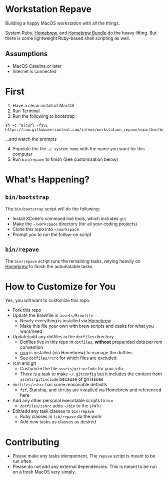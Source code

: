 # Workstation Repave

Building a happy MacOS workstation with all the things.

System Ruby, [Homebrew][homebrew], and [Homebrew Bundle][homebrew_bundle] do the heavy lifting. But there is some lightweight Ruby-based shell scripting as well.

## Assumptions

- MacOS Catalina or later
- Internet is connected

# First

1. Have a clean install of MacOS
1. Run Terminal
1. Run the following to bootstrap

```shell script
sh -c "$(curl -fsSL https://raw.githubusercontent.com/infews/workstation_repave/main/bin/bootstrap)"
```
...and watch the prompts

4. Populate the file `~/.system_name` with the name you want for this computer 
5. Run `bin/repave` to finish (See customization below)

# What's Happening?

## `bin/bootstrap`

The `bin/bootstrap` script will do the following:
- Install XCode's command line tools, which includes `git`
- Make the `~/workspace` directory (for all your coding projects)
- Clone this repo into `~/workspace`
- Prompt you to run the follow-on script

## `bin/repave`

The `bin/repave` script runs the remaining tasks, relying heavily on [Homebrew][homebrew] to finish the automatable tasks.

# How to Customize for You

Yes, you _will_ want to customize this repo. 

- Fork this repo
- Update the Brewfile in `assets/Brewfile`
  - Nearly everything is installed via [Homebrew][homebrew]
  - Make this file your own with brew scripts and casks for what you want/need 
- Update/add any dotfiles in the `dotfiles` directory
  - Dotfiles live in this repo in `dotfiles`, **without** prepended dots per rcm convention
  - [rcm][rcm] is installed (via Homebrew) to manage the dotfiles
  - See `dotfiles/rcrc` for which files are excluded
- rcm and git
  - Customize the file `assets/gitinclude` for your info
  - There is a task to make `~/.gitconfig` but it includes the content from `assets/gitinclude` because of git issues
- `dotfiles/zshrc` has some reasonable defaults
  - `fzf`, Starship, and `chruby` are installed via Homebrew and referenced here  
- Add any other personal executable scripts to `bin`
  - `dotfiles/zshrc` adds `~/bin` to the `$PATH`
- Edit/add any task classes to `bin/repave`
  - Ruby classes in `lib/repave` do the work
  - Add new tasks as classes as desired

# Contributing

- Please make any tasks idempotnent. The `repave` script is meant to be run often.
- Please do not add any external dependencies. This is meant to be run on a fresh MacOS very simply.

[homebrew]: https://brew.sh/
[homebrew_bundle]: https://github.com/Homebrew/homebrew-bundle
[rcm]: https://github.com/thoughtbot/rcm
